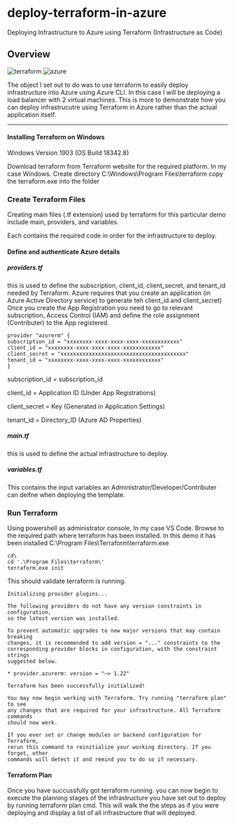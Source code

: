 # deploy-terraform-in-azure
Deploying Infrastructure to Azure using Terraform (Infrastructure as Code)


## Overview

![terraform](https://www.datocms-assets.com/2885/1508512931-blog-terraform-list.svg)
![azure](https://s3.amazonaws.com/dev.assets.neo4j.com/wp-content/uploads/20180821105618/Microsoft_Azure_Logo.png)


The object I set out to do was to use terraform to easily deploy infrastructure into Azure using Azure CLI. In this case I will be deploying a load balancer with 2 virtual machines. This is more to demonstrate how you can deploy infrastrucutre using Terraform in Azure rather than the actual application itself.

***

#### Installing Terraform on Windows

Windows Version 1903 (OS Build 18342.8)

Download terraform from Terraform website for the required platform. In my case Windows. Create directory C:\Windows\Program Files\terraform copy the terraform.exe into the folder


### Create Terraform Files

Creating main files (.tf extension) used by terraform for this particular demo include main, providers, and variables.

Each contains the required code in order for the infrastructure to deploy.

#### Define and authenticate Azure details

##### providers.tf

this is used to define the subscription, client_id, client_secret, and tenant_id needed by Terraform. Azure requires that you create an application (in Azure Active Directory service) to generate teh client_id and client_secret) Once you create the App Registration you need to go to relevant subscription, Access Control (IAM) and define the role assignment (Contributer) to the App registered.

```
provider "azurerm" {
subscription_id = "xxxxxxxx-xxxx-xxxx-xxxx-xxxxxxxxxxxx"
client_id = "xxxxxxxx-xxxx-xxxx-xxxx-xxxxxxxxxxxx"
client_secret = "xxxxxxxxxxxxxxxxxxxxxxxxxxxxxxxxxxxxxxxx"
tenant_id = "xxxxxxxx-xxxx-xxxx-xxxx-xxxxxxxxxxxx"
}
```
subscription_id = subscription_id

client_id = Application ID (Under App Registrations)

client_secret = Key (Generated in Application Settings)

tenant_id = Directory_ID (Azure AD Properties)  

##### main.tf

this is used to define the actual infrastructure to deploy.

##### variables.tf

This contains the input variables an Administrator/Developer/Contributer can deifne when deploying the template.

### Run Terraform

Using powershell as administrator console, In my case VS Code. Browse to the required path where terraform has been installed. In this demo it has been installed C:\Program Files\Terraform\terraform.exe

```
cd\
cd '.\Program Files\terraform\'
terraform.exe init
```

This should validate terraform is running.

```
Initializing provider plugins...

The following providers do not have any version constraints in configuration,
so the latest version was installed.

To prevent automatic upgrades to new major versions that may contain breaking
changes, it is recommended to add version = "..." constraints to the
corresponding provider blocks in configuration, with the constraint strings
suggested below.

* provider.azurerm: version = "~> 1.22"

Terraform has been successfully initialized!

You may now begin working with Terraform. Try running "terraform plan" to see
any changes that are required for your infrastructure. All Terraform commands
should now work.

If you ever set or change modules or backend configuration for Terraform,
rerun this command to reinitialize your working directory. If you forget, other
commands will detect it and remind you to do so if necessary.
```

#### Terraform Plan

Once you have succussfully got terraform running. you can now begin to execute the planning stages of the infrastructure you have set out to deploy by running terraform plan cmd. This will walk the the steps as if you were deploying and display a list of all infrastructure that will deployed.
